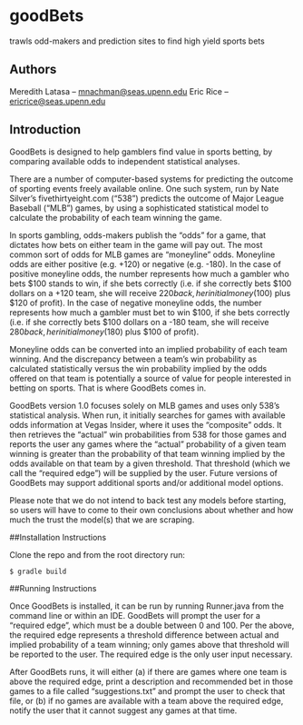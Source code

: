 # goodBets
trawls odd-makers and prediction sites to find high yield sports bets

## Authors
Meredith Latasa – mnachman@seas.upenn.edu
Eric Rice – ericrice@seas.upenn.edu 

## Introduction
GoodBets is designed to help gamblers find value in sports betting, by comparing available odds to independent statistical analyses.
 
There are a number of computer-based systems for predicting the outcome of sporting events freely available online.  One such system, run by Nate Silver’s fivethirtyeight.com (“538”) predicts the outcome of Major League Baseball (“MLB”) games, by using a sophisticated statistical model to calculate the probability of each team winning the game. 
 
In sports gambling, odds-makers publish the “odds” for a game, that dictates how bets on either team in the game will pay out.  The most common sort of odds for MLB games are “moneyline” odds.  Moneyline odds are either positive (e.g. +120) or negative (e.g. -180).  In the case of positive moneyline odds, the number represents how much a gambler who bets $100 stands to win, if she bets correctly (i.e. if she correctly bets $100 dollars on a +120 team, she will receive $220 back, her initial money ($100) plus $120 of profit). In the case of negative moneyline odds, the number represents how much a gambler must bet to win $100, if she bets correctly (i.e. if she correctly bets $100 dollars on a -180 team, she will receive $280 back, her initial money ($180) plus $100 of profit).  
 
Moneyline odds can be converted into an implied probability of each team winning.  And the discrepancy between a team’s win probability as calculated statistically versus the win probability implied by the odds offered on that team is potentially a source of value for people interested in betting on sports.  That is where GoodBets comes in.
 
GoodBets version 1.0 focuses solely on MLB games and uses only 538’s statistical analysis.  When run, it initially searches for games with available odds information at Vegas Insider, where it uses the “composite” odds.  It then retrieves the “actual” win probabilities from 538 for those games and reports the user any games where the “actual” probability of a given team winning is greater than the probability of that team winning implied by the odds available on that team by a given threshold.  That threshold (which we call the “required edge”) will be supplied by the user.  Future versions of GoodBets may support additional sports and/or additional model options.  
 
Please note that we do not intend to back test any models before starting, so users will have to come to their own conclusions about whether and how much the trust the model(s) that we are scraping.  
 
##Installation Instructions
 
Clone the repo and from the root directory run:

```
$ gradle build
```
 
##Running Instructions
 
Once GoodBets is installed, it can be run by running Runner.java from the command line or within an IDE.  GoodBets will prompt the user for a “required edge”, which must be a double between 0 and 100.  Per the above, the required edge represents a threshold difference between actual and implied probability of a team winning; only games above that threshold will be reported to the user.  The required edge is the only user input necessary.
 
After GoodBets runs, it will either (a) if there are games where one team is above the required edge, print a description and recommended bet in those games to a file called “suggestions.txt” and prompt the user to check that file, or (b) if no games are available with a team above the required edge, notify the user that it cannot suggest any games at that time.
 
